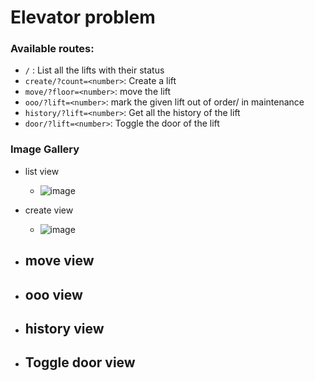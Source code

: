 # Elevator problem

### Available routes:

- `/` : List all the lifts with their status
- `create/?count=<number>`: Create a lift
- `move/?floor=<number>`: move the lift
- `ooo/?lift=<number>`: mark the given lift out of order/ in maintenance
- `history/?lift=<number>`: Get all the history of the lift
- `door/?lift=<number>`: Toggle the door of the lift

### Image Gallery
- list view
  - ![image](https://user-images.githubusercontent.com/57758447/221545753-66dab1d8-16b6-4ede-8858-9646a59c7e47.png)

- create view
  - ![image](https://user-images.githubusercontent.com/57758447/221545816-c5c703d8-3e2d-4dee-918d-7505d32bb26a.png)

- move view
  -

- ooo view
  - 

- history view
  - 

- Toggle door view
  - 